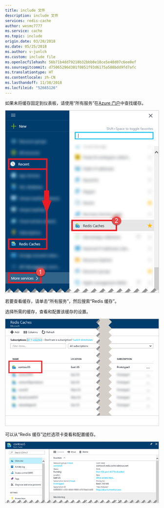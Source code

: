 ```yaml
---
title: include 文件
description: include 文件
services: redis-cache
author: wesmc7777
ms.service: cache
ms.topic: include
origin.date: 03/28/2018
ms.date: 05/25/2018
ms.author: v-junlch
ms.custom: include file
ms.openlocfilehash: 56b71b4dd79218b32bbb0e18ce5e48d07c6ee0ef
ms.sourcegitcommit: d75065296d301f0851f93d6175a508bdd9fd7afc
ms.translationtype: HT
ms.contentlocale: zh-CN
ms.lasthandoff: 11/30/2018
ms.locfileid: "52665126"
---
```

如果未将缓存固定到仪表板，请使用“所有服务”在[Azure 门户](https://portal.azure.cn)中查找缓存。

![Azure Redis 缓存浏览边栏选项卡](./media/redis-cache-browse/redis-cache-browse.png)

若要查看缓存，请单击“所有服务”，然后搜索“Redis 缓存”。 

选择所需的缓存，查看和配置该缓存的设置。

![Azure Redis 缓存浏览缓存列表](./media/redis-cache-browse/redis-caches.png)

可以从“Redis 缓存”边栏选项卡查看和配置缓存。

![Redis 缓存的所有设置](./media/redis-cache-browse/redis-cache-blade.png)


<!-- ms.date: 05/25/2018 -->
